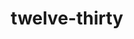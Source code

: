 ---
layout: smileys&emotion
title: twelve-thirty
emoji: twelve_thirty
permalink: 🕧.html
image: assets/img/3moji/twelve_thirty.png
---